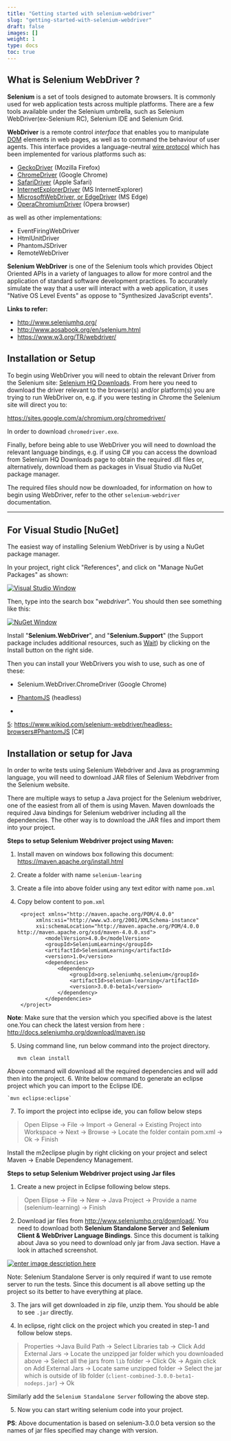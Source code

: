 ```yaml
---
title: "Getting started with selenium-webdriver"
slug: "getting-started-with-selenium-webdriver"
draft: false
images: []
weight: 1
type: docs
toc: true
---
```


## What is Selenium WebDriver ?
**Selenium** is a set of tools designed to automate browsers. It is commonly used for web application tests across multiple platforms. There are a few tools available under the Selenium umbrella, such as Selenium WebDriver(ex-Selenium RC), Selenium IDE and Selenium Grid.

**WebDriver** is a remote control *interface* that enables you to manipulate [DOM][1] elements in web pages, as well as to command the behaviour of user agents. 
This interface provides a language-neutral [wire protocol][2] which has been implemented for various platforms such as:

 - [GeckoDriver][3] (Mozilla Firefox)
 - [ChromeDriver][4] (Google Chrome)
 - [SafariDriver][5] (Apple Safari)
 - [InternetExplorerDriver][6] (MS InternetExplorer)
 - [MicrosoftWebDriver, or EdgeDriver][7] (MS Edge)
 - [OperaChromiumDriver][8] (Opera browser)

as well as other implementations:

 - EventFiringWebDriver
 - HtmlUnitDriver
 - PhantomJSDriver
 - RemoteWebDriver


**Selenium WebDriver** is one of the Selenium tools which provides Object Oriented APIs in a variety of languages to allow for more control and the application of standard software development practices. To accurately simulate the way that a user will interact with a web application, it uses "Native OS Level Events" as oppose to "Synthesized JavaScript events".


**Links to refer:**

 - http://www.seleniumhq.org/ 
 - http://www.aosabook.org/en/selenium.html
 - https://www.w3.org/TR/webdriver/


  [1]: https://en.wikipedia.org/wiki/Document_Object_Model
  [2]: https://github.com/SeleniumHQ/selenium/wiki/JsonWireProtocol
  [3]: https://github.com/mozilla/geckodriver/releases
  [4]: https://sites.google.com/a/chromium.org/chromedriver/
  [5]: https://github.com/SeleniumHQ/selenium/wiki/SafariDriver
  [6]: https://github.com/SeleniumHQ/selenium/wiki/InternetExplorerDriver
  [7]: https://developer.microsoft.com/en-us/microsoft-edge/tools/webdriver/
  [8]: https://github.com/operasoftware/operachromiumdriver

## Installation or Setup
To begin using WebDriver you will need to obtain the relevant Driver from the Selenium site: [Selenium HQ Downloads][1]. From here you need to download the driver relevant to the browser(s) and/or platform(s) you are trying to run WebDriver on, e.g. if you were testing in Chrome the Selenium site will direct you to:

https://sites.google.com/a/chromium.org/chromedriver/

In order to download `chromedriver.exe`.

Finally, before being able to use WebDriver you will need to download the relevant language bindings, e.g. if using C# you can access the download from Selenium HQ Downloads page to obtain the required .dll files or, alternatively, download them as packages in Visual Studio via NuGet package manager.

The required files should now be downloaded, for information on how to begin using WebDriver, refer to the other `selenium-webdriver` documentation.

<hr>

For Visual Studio [NuGet]
-----------------

The easiest way of installing Selenium WebDriver is by using a NuGet package manager.

In your project, right click "References", and click on "Manage NuGet Packages" as shown:

[![Visual Studio Window][2]][2]

Then, type into the search box "*webdriver*". You should then see something like this:

[![NuGet Window][3]][3]

Install "**Selenium.WebDriver**", and "**Selenium.Support**" (the Support package includes additional resources, such as [Wait][4]) by clicking on the Install button on the right side.

Then you can install your WebDrivers you wish to use, such as one of these:

 - Selenium.WebDriver.ChromeDriver (Google Chrome)

 - [PhantomJS][5] (headless)
 - 

  [1]: http://docs.seleniumhq.org/download/
  [2]: http://i.stack.imgur.com/ubRi5.png
  [3]: http://i.stack.imgur.com/MF0u9.png
  [4]: https://www.wikiod.com/selenium-webdriver
  [5]: https://www.wikiod.com/selenium-webdriver/headless-browsers#PhantomJS [C#]

## Installation or setup for Java
In order to write tests using Selenium Webdriver and Java as programming language, you will need to download JAR files of Selenium Webdriver from the Selenium website.

There are multiple ways to setup a Java project for the Selenium webdriver, one of the easiest from all of them is using Maven. Maven downloads the required Java bindings for Selenium webdriver including all the dependencies. The other way is to download the JAR files and import them into your project.

**Steps to setup Selenium Webdriver project using Maven:**
1. Install maven on windows box following this document: https://maven.apache.org/install.html
2. Create a folder with name `selenium-learing`
3. Create a file into above folder using any text editor with name `pom.xml`
4. Copy below content to `pom.xml`

    
    <?xml version="1.0" encoding="UTF-8"?>
        <project xmlns="http://maven.apache.org/POM/4.0.0"
             xmlns:xsi="http://www.w3.org/2001/XMLSchema-instance"
             xsi:schemaLocation="http://maven.apache.org/POM/4.0.0 http://maven.apache.org/xsd/maven-4.0.0.xsd">
                <modelVersion>4.0.0</modelVersion>
                <groupId>SeleniumLearning</groupId>
                <artifactId>SeleniumLearning</artifactId>
                <version>1.0</version>
                <dependencies>
                    <dependency>
                        <groupId>org.seleniumhq.selenium</groupId>
                        <artifactId>selenium-learning</artifactId>
                        <version>3.0.0-beta1</version>
                    </dependency>
                </dependencies>
        </project>

**Note**: Make sure that the version which you specified above is the latest one.You can check the latest version from here : http://docs.seleniumhq.org/download/maven.jsp

5. Using command line, run below command into the project directory.

    `mvn clean install`

Above command will download all the required dependencies and will add then into the project.
6. Write below command to generate an eclipse project which you can import to the Eclipse IDE.

    `mvn eclipse:eclipse`
7. To import the project into eclipse ide, you can follow below steps

> Open Elipse -> File -> Import -> General -> Existing Project into Workspace -> Next -> Browse -> Locate the folder contain pom.xml -> Ok -> Finish

Install the m2eclipse plugin by right clicking on your project and select Maven -> Enable Dependency Management.

**Steps to setup Selenium Webdriver project using Jar files**
1. Create a new project in Eclipse following below steps.

> Open Elipse -> File -> New -> Java Project -> Provide a name (selenium-learning) -> Finish

2. Download jar files from http://www.seleniumhq.org/download/. You need to download both **Selenium Standalone Server** and **Selenium Client & WebDriver Language Bindings**. Since this document is talking about Java so you need to download only jar from Java section. Have a look in attached screenshot.

[![enter image description here][1]][1]

Note: Selenium Standalone Server is only required if want to use remote server to run the tests. Since this document is all above setting up the project so its better to have everything at place.

3. The jars will get downloaded in zip file, unzip them. You should be able to see `.jar` directly.

  [1]: http://i.stack.imgur.com/kPQwu.png

4. In eclipse, right click on the project which you created in step-1 and follow below steps.

> Properties ->Java Build Path -> Select Libraries tab -> Click Add External Jars -> Locate the unzipped jar folder which you downloaded above -> Select all the jars from `lib` folder -> Click Ok -> Again click on Add External Jars  -> Locate same unzipped folder -> Select the jar which is outside of lib folder (`client-combined-3.0.0-beta1-nodeps.jar`) -> Ok

Similarly add the `Selenium Standalone Server` following the above step.

5. Now you can start writing selenium code into your project.

**PS**: Above documentation is based on selenium-3.0.0 beta version so the names of jar files specified may change with version.

